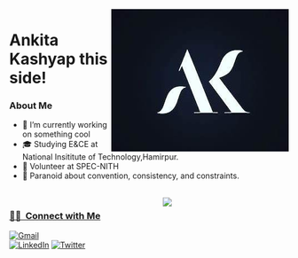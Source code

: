 <img src="OIP (3).jpg" align="right" />
<h1> Ankita Kashyap this side!</h1>

<h3> About Me </h3>

- 🔭 I’m currently working on something cool                
- 🎓 Studying E&CE at National Insititute of Technology,Hamirpur.
- 💼 Volunteer at SPEC-NITH
- 🔭 Paranoid about convention, consistency, and constraints.
 <br/>
 <a href="https://github.com/ankitakashyap05?tab=repositories">
  <img align="right" src="https://github-readme-stats.vercel.app/api?username=ankitakashyap05&theme=pink&show_icons=true&title_color=ffffff&icon_color=ffcccc&text_color=ffffff&bg_color=0d111a" width="45%" />
 

<h3>🤝🏻 &nbsp;Connect with Me </h3>
<p>
<a rel="noreferrer"href="ankitakashyap121@gmail.com/" target="_blank" ><img alt="Gmail" src="https://img.shields.io/badge/gmail%20-%230077B5.svg?&style=for-the-badge&logo=linkedin&logoColor=white"/></a>
<br>
<a rel="noreferrer"href="https://www.linkedin.com/in/ankita-kashyap-ba9406174/" target="_blank" ><img alt="LinkedIn" src="https://img.shields.io/badge/linkedin%20-%230077B5.svg?&style=for-the-badge&logo=linkedin&logoColor=white"/></a>
<a href="https://twitter.com/home?lang=en-in"><img alt="Twitter" src="https://img.shields.io/badge/Twitter-D14836?style=for-the-badge&logo=twitter&logoColor=white" /></a>
</p>
